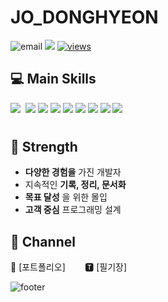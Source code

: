 # JO_DONGHYEON

![email](https://img.shields.io/badge/📧_jawoo1003@gmail.com-%23007396.svg?style=for-the-btn&logo=java&logoColor=white)
[<img src="http://mazassumnida.wtf/api/mini/generate_badge?boj=jodonghyeon3">](https://solved.ac/profile/jodonghyeon3)
[![views](https://hits.seeyoufarm.com/api/count/incr/badge.svg?url=https%3A%2F%2Fgithub.com%2FSi-Hyeak-KANG&count_bg=%2379C83D&title_bg=%23555555&icon=&icon_color=%23E7E7E7&title=hits&edge_flat=false)](https://hits.seeyoufarm.com)

## 💻 Main Skills

<img src="https://img.shields.io/badge/JAVA-007396?style=for-the-badge&logo=Java&logoColor=white">&nbsp;
<img src="https://img.shields.io/badge/Spring-6DB33F?style=for-the-badge&logo=Spring&logoColor=white">
<img src="https://img.shields.io/badge/C-A8B9CC?style=for-the-badge&logo=C&logoColor=white">
<img src="https://img.shields.io/badge/JPA-green?style=for-the-badge&logo=JPA&logoColor=white">
<img src="https://img.shields.io/badge/mysql-4479A1?style=for-the-badge&logo=mysql&logoColor=white">
<img src="https://img.shields.io/badge/git-181717?style=for-the-badge&logo=github&logoColor=white">
<img src="https://img.shields.io/badge/aws_EC2-FF9900?style=for-the-badge&logo=Amazon EC2&logoColor=white">
<img src="https://img.shields.io/badge/Docker-2496ED?style=for-the-badge&logo=Docker&logoColor=white">
<img src="https://img.shields.io/badge/Jenkins-D24939?style=for-the-badge&logo=Jenkins&logoColor=white">
#


## 🤩 Strength
* __다양한 경험을__ 가진 개발자
* 지속적인 __기록, 정리, 문서화__
* __목표 달성__ 을 위한 몰입
* __고객 중심__ 프로그래밍 설계


## 🤝 Channel
🙋 [포트폴리오]&nbsp;&nbsp;&nbsp;&nbsp;&nbsp;&nbsp;&nbsp;
🆃 [필기장]&nbsp;&nbsp;&nbsp;&nbsp;&nbsp;&nbsp;&nbsp;



![footer](https://capsule-render.vercel.app/api?type=waving&color=gradient&height=100&section=footer)
